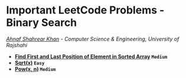 # Important LeetCode Problems - Binary Search
*[Ahnaf Shahrear Khan](https://github.com/ahnafshahrear) - Computer Science & Engineering, University of Rajshahi*


- **[Find First and Last Position of Element in Sorted Array](https://leetcode.com/problems/find-first-and-last-position-of-element-in-sorted-array/description/) `Medium`**
- **[Sqrt(x)](https://leetcode.com/problems/sqrtx/description/) `Easy`**
- **[Pow(x, n)](https://leetcode.com/problems/powx-n/description/) `Medium`**
